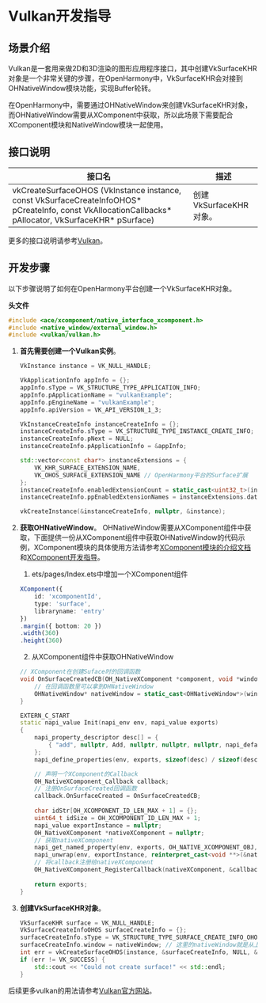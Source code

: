 # Vulkan开发指导

## 场景介绍

Vulkan是一套用来做2D和3D渲染的图形应用程序接口，其中创建VkSurfaceKHR对象是一个非常关键的步骤，在OpenHarmony中，VkSurfaceKHR会对接到OHNativeWindow模块功能，实现Buffer轮转。

在OpenHarmony中，需要通过OHNativeWindow来创建VkSurfaceKHR对象，而OHNativeWindow需要从XComponent中获取，所以此场景下需要配合XComponent模块和NativeWindow模块一起使用。

## 接口说明

| 接口名 | 描述 | 
| -------- | -------- |
| vkCreateSurfaceOHOS (VkInstance instance, const VkSurfaceCreateInfoOHOS\* pCreateInfo, const VkAllocationCallbacks\* pAllocator, VkSurfaceKHR\* pSurface) | 创建VkSurfaceKHR对象。 | 

更多的接口说明请参考[Vulkan](../reference/native-lib/third_party_vulkan/vulkan-symbol.md)。

## 开发步骤

以下步骤说明了如何在OpenHarmony平台创建一个VkSurfaceKHR对象。

**头文件**
```c++
#include <ace/xcomponent/native_interface_xcomponent.h>
#include <native_window/external_window.h>
#include <vulkan/vulkan.h>
```

1. **首先需要创建一个Vulkan实例**。
    ```c++
    VkInstance instance = VK_NULL_HANDLE;

    VkApplicationInfo appInfo = {};
    appInfo.sType = VK_STRUCTURE_TYPE_APPLICATION_INFO;
    appInfo.pApplicationName = "vulkanExample";
    appInfo.pEngineName = "vulkanExample";
    appInfo.apiVersion = VK_API_VERSION_1_3;
    
    VkInstanceCreateInfo instanceCreateInfo = {};
    instanceCreateInfo.sType = VK_STRUCTURE_TYPE_INSTANCE_CREATE_INFO;
    instanceCreateInfo.pNext = NULL;
    instanceCreateInfo.pApplicationInfo = &appInfo;

    std::vector<const char*> instanceExtensions = {
        VK_KHR_SURFACE_EXTENSION_NAME,
        VK_OHOS_SURFACE_EXTENSION_NAME // OpenHarmony平台的Surface扩展
    };
    instanceCreateInfo.enabledExtensionCount = static_cast<uint32_t>(instanceExtensions.size());
    instanceCreateInfo.ppEnabledExtensionNames = instanceExtensions.data();

    vkCreateInstance(&instanceCreateInfo, nullptr, &instance);
    ```

2. **获取OHNativeWindow**。
    OHNativeWindow需要从XComponent组件中获取，下面提供一份从XComponent组件中获取OHNativeWindow的代码示例，XComponent模块的具体使用方法请参考[XComponent模块的介绍文档](../ui/arkts-common-components-xcomponent.md)和[XComponent开发指导](xcomponent-guidelines.md)。
    1. ets/pages/Index.ets中增加一个XComponent组件
    ```ts
    XComponent({
        id: 'xcomponentId',
        type: 'surface',
        libraryname: 'entry'
    })
    .margin({ bottom: 20 })
    .width(360)
    .height(360)
    ```
    2. 从XComponent组件中获取OHNativeWindow
    ```c++
    // XComponent在创建Suface时的回调函数
    void OnSurfaceCreatedCB(OH_NativeXComponent *component, void *window) {
        // 在回调函数里可以拿到OHNativeWindow
        OHNativeWindow* nativeWindow = static_cast<OHNativeWindow*>(window);
    }

    EXTERN_C_START
    static napi_value Init(napi_env env, napi_value exports)
    {
        napi_property_descriptor desc[] = {
            { "add", nullptr, Add, nullptr, nullptr, nullptr, napi_default, nullptr }
        };
        napi_define_properties(env, exports, sizeof(desc) / sizeof(desc[0]), desc);

        // 声明一个XComponent的Callback
        OH_NativeXComponent_Callback callback;
        // 注册OnSurfaceCreated回调函数
        callback.OnSurfaceCreated = OnSurfaceCreatedCB;
        
        char idStr[OH_XCOMPONENT_ID_LEN_MAX + 1] = {};
        uint64_t idSize = OH_XCOMPONENT_ID_LEN_MAX + 1;
        napi_value exportInstance = nullptr;
        OH_NativeXComponent *nativeXComponent = nullptr;
        // 获取nativeXComponent
        napi_get_named_property(env, exports, OH_NATIVE_XCOMPONENT_OBJ, &exportInstance);
        napi_unwrap(env, exportInstance, reinterpret_cast<void **>(&nativeXComponent));
        // 将callback注册给nativeXComponent
        OH_NativeXComponent_RegisterCallback(nativeXComponent, &callback);
        
        return exports;
    }
    ```

3. **创建VkSurfaceKHR对象**。
    ```c++
    VkSurfaceKHR surface = VK_NULL_HANDLE;
    VkSurfaceCreateInfoOHOS surfaceCreateInfo = {};
    surfaceCreateInfo.sType = VK_STRUCTURE_TYPE_SURFACE_CREATE_INFO_OHOS;
    surfaceCreateInfo.window = nativeWindow; // 这里的nativeWindow就是从上一步骤OnSurfaceCreatedCB回调函数中拿到的
    int err = vkCreateSurfaceOHOS(instance, &surfaceCreateInfo, NULL, &surface);
    if (err != VK_SUCCESS) {
        std::cout << "Could not create surface!" << std::endl;
    }
    ```
后续更多vulkan的用法请参考[Vulkan官方网站](https://www.vulkan.org/)。
